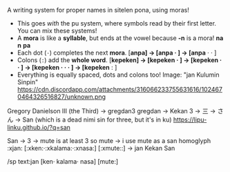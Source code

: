 A writing system for proper names in sitelen pona, using moras!

- This goes _with_ the pu system, where symbols read by their first letter. You can mix these systems!
- A **mora** is like a **syllable**, but ends at the vowel because **-n** is a mora! **na** **n** **pa**
- Each dot (`·`) completes the next **mora**. [**__a__**npa] → [**__an__**pa · ] → [**__anpa__** · · ]
- Colons (`:`) add the **whole word**. [**__k__**epeken] → [**__ke__**peken · ] → [**__kepe__**ken · · ] → [**__kepeke__**n · · · ] → [**__kepeken__** : ]
- Everything is equally spaced, dots and colons too!
  Image: "jan Kulumin Sinpin"
  https://cdn.discordapp.com/attachments/316066233755631616/1024670464326516827/unknown.png

Gregory Danielson III (the Third) -> gregdan3
gregdan -> Kekan
3 -> 三 -> さん -> San (which is a dead nimi sin for three, but it's in ku)
<https://lipu-linku.github.io/?q=san>

San -> 3 -> mute is at least 3 so mute -> i use mute as a san homoglyph
:xjan: [:xken:·:xkalama:·:xnasa:] [:xmute::] -> jan Kekan San

/sp text:jan [ken· kalama· nasa] [mute:]
